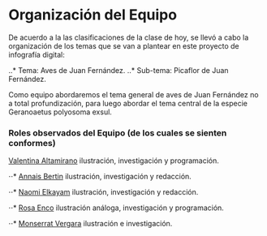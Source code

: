 # Organización del Equipo 

De acuerdo a la las clasificaciones de la clase de hoy, se llevó a cabo la organización de los temas que se van a plantear en este proyecto de infografía digital:

..* Tema: Aves de Juan Fernández.
..* Sub-tema: Picaflor de Juan Fernández. 

Como equipo abordaremos el tema general de aves de Juan Fernández no a total profundización, para luego abordar el tema central de la especie Geranoaetus polyosoma exsul. 

### Roles observados del Equipo (de los cuales se sienten conformes)

[Valentina Altamirano](https://github.com/Vale-Altamirano) ilustración, investigación y programación.

⋅⋅* [Annais Bertin](https://github.com/annais-bj) ilustración, investigación y redacción.

⋅⋅* [Naomi Elkayam](https://github.com/nelkayam) ilustración, investigación y redacción.

⋅⋅* [Rosa Enco](https://github.com/Rosa-Enco) ilustración análoga, investigación y programación.

⋅⋅* [Monserrat Vergara](https://github.com/monchiVergara) ilustración e investigación.
